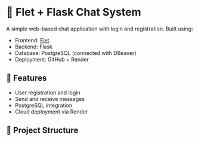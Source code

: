 # 🔐 Flet + Flask Chat System

A simple web-based chat application with login and registration. Built using:
- Frontend: [Flet](https://flet.dev)
- Backend: Flask
- Database: PostgreSQL (connected with DBeaver)
- Deployment: GitHub + Render

## 🚀 Features
- User registration and login
- Send and receive messages
- PostgreSQL integration
- Cloud deployment via Render

## 🧱 Project Structure

